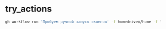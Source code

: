 # try_actions


```bash
gh workflow run 'Пробуем ручной запуск экшенов' -f homedrive=/home -f logLevel=warning -f tag=true -f environment=Staging
```